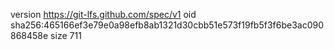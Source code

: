 version https://git-lfs.github.com/spec/v1
oid sha256:465166ef3e79e0a98efb8ab1321d30cbb51e573f19fb5f3f6be3ac090868458e
size 711
